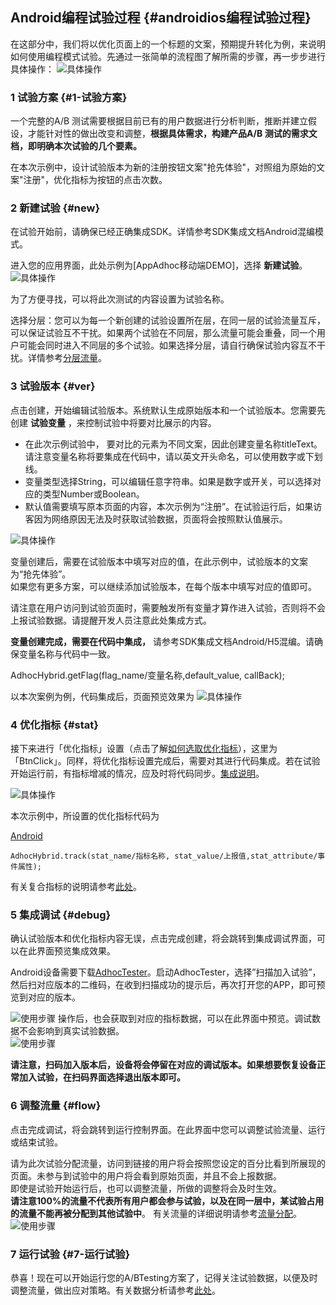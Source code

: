 ## Android编程试验过程 {#androidios编程试验过程}

在这部分中，我们将以优化页面上的一个标题的文案，预期提升转化为例，来说明如何使用编程模式试验。先通过一张简单的流程图了解所需的步骤，再一步步进行具体操作： ![](http://doc.appadhoc.com/_images/design/codingflow.png "具体操作")

### 1 试验方案 {#1-试验方案}

一个完整的A/B 测试需要根据目前已有的用户数据进行分析判断，推断并建立假设，才能针对性的做出改变和调整，**根据具体需求，构建产品A/B 测试的需求文档，即明确本次试验的几个要素。**

在本次示例中，设计试验版本为新的注册按钮文案"抢先体验"，对照组为原始的文案"注册"，优化指标为按钮的点击次数。

### 2 新建试验 {#new}

在试验开始前，请确保已经正确集成SDK。详情参考SDK集成文档Android混编模式。

进入您的应用界面，此处示例为\[AppAdhoc移动端DEMO\]，选择 **新建试验**。 ![](http://doc.appadhoc.com/_images/expsetting/create_appcoding.png "具体操作")

为了方便寻找，可以将此次测试的内容设置为试验名称。

选择分层：您可以为每一个新创建的试验设置所在层，在同一层的试验流量互斥，可以保证试验互不干扰。如果两个试验在不同层，那么流量可能会重叠，同一个用户可能会同时进入不同层的多个试验。如果选择分层，请自行确保试验内容互不干扰。详情参考[分层流量](http://doc.appadhoc.com/expFlow/stratifiedFlow.html)。

### 3 试验版本 {#ver}

点击创建，开始编辑试验版本。系统默认生成原始版本和一个试验版本。您需要先创建 **试验变量** ，来控制试验中将要对比展示的内容。

* 在此次示例试验中， 要对比的元素为不同文案，因此创建变量名称titleText。请注意变量名称将要集成在代码中，请以英文开头命名，可以使用数字或下划线。
* 变量类型选择String，可以编辑任意字符串。如果是数字或开关，可以选择对应的类型Number或Boolean。
* 默认值需要填写原本页面的内容，本次示例为“注册”。在试验运行后，如果访客因为网络原因无法及时获取试验数据，页面将会按照默认值展示。

![](http://doc.appadhoc.com/_images/expsetting/create_flag.png "具体操作")

变量创建后，需要在试验版本中填写对应的值，在此示例中，试验版本的文案为“抢先体验”。  
如果您有更多方案，可以继续添加试验版本，在每个版本中填写对应的值即可。

请注意在用户访问到试验页面时，需要触发所有变量才算作进入试验，否则将不会上报试验数据。请提醒开发人员注意此处集成方式。

**变量创建完成，需要在代码中集成，** 请参考SDK集成文档Android/H5混编。请确保变量名称与代码中一致。

AdhocHybrid.getFlag\(flag\_name/变量名称,default\_value, callBack\);

以本次案例为例，代码集成后，页面预览效果为 ![](http://doc.appadhoc.com/_images/debug/page.png "具体操作")

### 4 优化指标 {#stat}

接下来进行「优化指标」设置（点击了解[如何选取优化指标](http://doc.appadhoc.com/dataDecision/select.html)），这里为「BtnClick」。同样，将优化指标设置完成后，需要对其进行代码集成。若在试验开始运行前，有指标增减的情况，应及时将代码同步。[集成说明](http://doc.appadhoc.com/sdk/htmlSDK.html#stat)。

![](http://doc.appadhoc.com/_images/expsetting/create_stat.png "具体操作")

本次示例中，所设置的优化指标代码为

[Android](javascript:;)

```
AdhocHybrid.track(stat_name/指标名称, stat_value/上报值,stat_attribute/事件属性);
```

有关复合指标的说明请参考[此处](http://doc.appadhoc.com/expFlow/stat.html#comstat)。

### 5 集成调试 {#debug}

确认试验版本和优化指标内容无误，点击完成创建，将会跳转到集成调试界面，可以在此界面预览集成效果。

Android设备需要下载[AdhocTester](http://doc.appadhoc.com/sdk/testTools.html)。启动AdhocTester，选择”扫描加入试验”，然后扫对应版本的二维码，在收到扫描成功的提示后，再次打开您的APP，即可预览到对应的版本。

![](http://doc.appadhoc.com/_images/debug/scan.png "使用步骤") 操作后，也会获取到对应的指标数据，可以在此界面中预览。调试数据不会影响到真实试验数据。  
![](http://doc.appadhoc.com/_images/debug/data.png "使用步骤")

**请注意，扫码加入版本后，设备将会停留在对应的调试版本。如果想要恢复设备正常加入试验，在扫码界面选择退出版本即可。**

### 6 调整流量 {#flow}

点击完成调试，将会跳转到运行控制界面。在此界面中您可以调整试验流量、运行或结束试验。

请为此次试验分配流量，访问到链接的用户将会按照您设定的百分比看到所展现的页面。未参与到试验中的用户将会看到原始页面，并且不会上报数据。  
即使是试验开始运行后，也可以调整流量，所做的调整将会及时生效。  
**请注意100%的流量不代表所有用户都会参与试验，以及在同一层中，某试验占用的流量不能再被分配到其他试验中**。 有关流量的详细说明请参考[流量分配](http://doc.appadhoc.com/expFlow/stratifiedFlow.html)。 ![](http://doc.appadhoc.com/_images/expsetting/flow.png "使用步骤")

### 7 运行试验 {#7-运行试验}

恭喜！现在可以开始运行您的A/BTesting方案了，记得关注试验数据，以便及时调整流量，做出应对策略。有关数据分析请参考[此处](http://doc.appadhoc.com/runAnalysis)。

